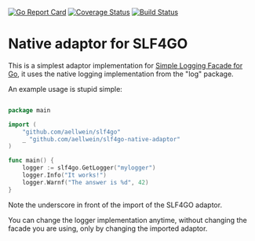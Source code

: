 [![Go Report Card](https://goreportcard.com/badge/github.com/aellwein/slf4go-native-adaptor)](https://goreportcard.com/report/github.com/aellwein/slf4go-native-adaptor)
[![Coverage Status](https://img.shields.io/coveralls/github/aellwein/slf4go-native-adaptor/master.svg)](https://coveralls.io/github/aellwein/slf4go-native-adaptor?branch=master)
[![Build Status](https://img.shields.io/travis/aellwein/slf4go-native-adaptor/master.svg)](https://travis-ci.org/aellwein/slf4go-native-adaptor) 


# Native adaptor for SLF4GO

This is a simplest adaptor implementation for 
[Simple Logging Facade for Go](https://github.com/aellwein/slf4go), it uses the native 
logging implementation from the "log" package.
 
An example usage is stupid simple:

```go

package main

import (
	"github.com/aellwein/slf4go"
	_ "github.com/aellwein/slf4go-native-adaptor"
)

func main() {
    logger := slf4go.GetLogger("mylogger")
    logger.Info("It works!")
    logger.Warnf("The answer is %d", 42)
}
```
Note the underscore in front of the import of the SLF4GO adaptor. 
 
You can change the logger implementation anytime, without changing the facade you
are using, only by changing the imported adaptor.